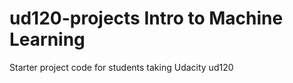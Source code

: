 ud120-projects  Intro to Machine Learning
==============

Starter project code for students taking Udacity ud120
